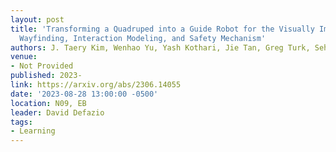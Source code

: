 ```yaml
---
layout: post
title: 'Transforming a Quadruped into a Guide Robot for the Visually Impaired: Formalizing
  Wayfinding, Interaction Modeling, and Safety Mechanism'
authors: J. Taery Kim, Wenhao Yu, Yash Kothari, Jie Tan, Greg Turk, Sehoon Ha
venue:
- Not Provided
published: 2023-
link: https://arxiv.org/abs/2306.14055
date: '2023-08-28 13:00:00 -0500'
location: N09, EB
leader: David Defazio
tags:
- Learning
---
```

